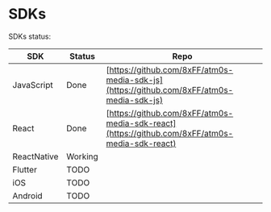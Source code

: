 # SDKs

SDKs status:

| SDK         | Status  | Repo                                                                                           |
| ----------- | ------- | ---------------------------------------------------------------------------------------------- |
| JavaScript  | Done    | [https://github.com/8xFF/atm0s-media-sdk-js](https://github.com/8xFF/atm0s-media-sdk-js)       |
| React       | Done    | [https://github.com/8xFF/atm0s-media-sdk-react](https://github.com/8xFF/atm0s-media-sdk-react) |
| ReactNative | Working |                                                                                                |
| Flutter     | TODO    |                                                                                                |
| iOS         | TODO    |                                                                                                |
| Android     | TODO    |                                                                                                |
